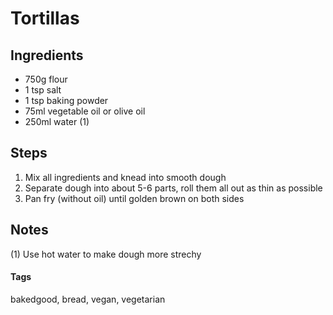 # Tortillas

## Ingredients

* 750g flour
* 1 tsp salt 
* 1 tsp baking powder 
* 75ml vegetable oil or olive oil
* 250ml water (1)

## Steps

1. Mix all ingredients and knead into smooth dough
2. Separate dough into about 5-6 parts, roll them all out as thin as possible
3. Pan fry (without oil) until golden brown on both sides 

## Notes 

(1) Use hot water to make dough more strechy

#### Tags
bakedgood, bread, vegan, vegetarian
